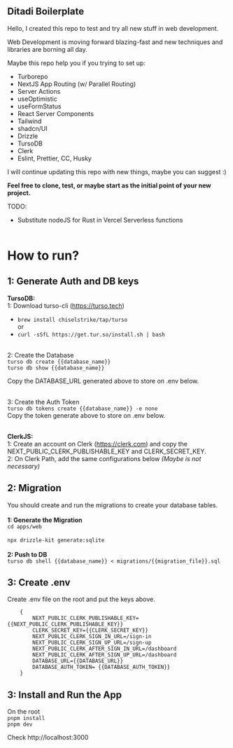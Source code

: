 ## Ditadi Boilerplate

Hello, I created this repo to test and try all new stuff in web development.

Web Development is moving forward blazing-fast and new techniques and libraries are borning all day.

Maybe this repo help you if you trying to set up:

- Turborepo
- NextJS App Routing (w/ Parallel Routing)
- Server Actions
- useOptimistic
- useFormStatus
- React Server Components
- Tailwind
- shadcn/UI
- Drizzle
- TursoDB
- Clerk
- Eslint, Prettier, CC, Husky

I will continue updating this repo with new things, maybe you can suggest :)

**Feel free to clone, test, or maybe start as the initial point of your new project.**

TODO:

- Substitute nodeJS for Rust in Vercel Serverless functions
  </br> </br>

# How to run?

## 1: Generate Auth and DB keys

<b>TursoDB:</b></br>
1: Download turso-cli (https://turso.tech) </br>

- `brew install chiselstrike/tap/turso` </br>
  or</br>
- `curl -sSfL https://get.tur.so/install.sh | bash`
  </br>

<br>2: Create the Database</br>
`turso db create {{database_name}}`</br>
`turso db show {{database_name}}`</br>

Copy the DATABASE_URL generated above to store on .env below.
</br></br>

3: Create the Auth Token</br>
`turso db tokens create {{database_name}} -e none`</br>
Copy the token generate above to store on .env below.
</br>
</br>

<b>ClerkJS:</b></br>
1: Create an account on Clerk (https://clerk.com) and copy the
NEXT_PUBLIC_CLERK_PUBLISHABLE_KEY and CLERK_SECRET_KEY.
</br>
2: On Clerk Path, add the same configurations below <i>(Maybe is not necessary)</i>

## 2: Migration

You should create and run the migrations to create your database tables.</br></br>
<b>1: Generate the Migration</b></br>
```cd apps/web```</br></br>
```npx drizzle-kit generate:sqlite```</br></br>
<b>2: Push to DB</b></br>
```turso db shell {{database_name}} < migrations/{{migration_file}}.sql```
</br>

## 3: Create .env

Create .env file on the root and put the keys above.

```
    {
        NEXT_PUBLIC_CLERK_PUBLISHABLE_KEY={{NEXT_PUBLIC_CLERK_PUBLISHABLE_KEY}}
        CLERK_SECRET_KEY={{CLERK_SECRET_KEY}}
        NEXT_PUBLIC_CLERK_SIGN_IN_URL=/sign-in
        NEXT_PUBLIC_CLERK_SIGN_UP_URL=/sign-up
        NEXT_PUBLIC_CLERK_AFTER_SIGN_IN_URL=/dashboard
        NEXT_PUBLIC_CLERK_AFTER_SIGN_UP_URL=/dashboard
        DATABASE_URL={{DATABASE_URL}}
        DATABASE_AUTH_TOKEN= {{DATABASE_AUTH_TOKEN}}
    }
```

## 3: Install and Run the App

On the root </br>
`pnpm install` </br>
`pnpm dev`

Check http://localhost:3000
